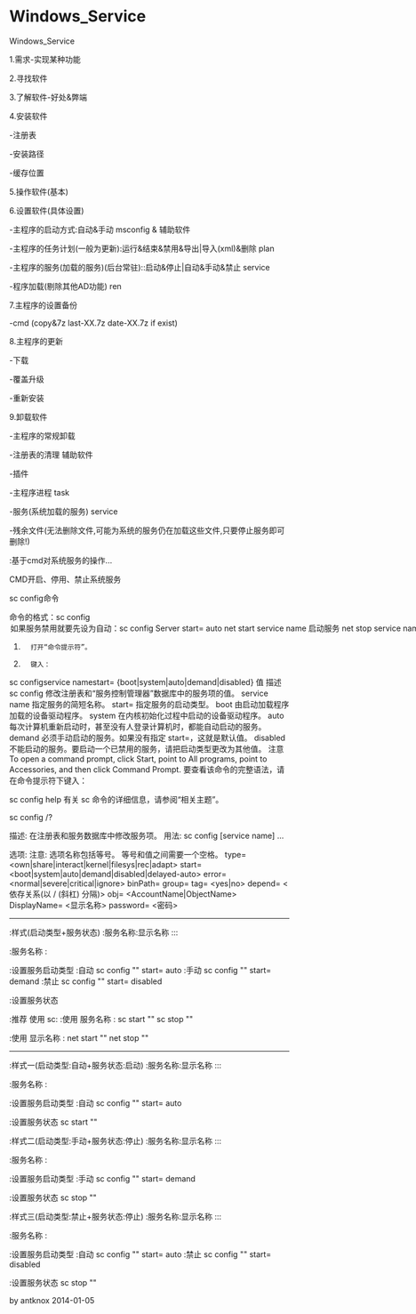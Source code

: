 Windows_Service
===============

Windows_Service

1.需求-实现某种功能

2.寻找软件

3.了解软件-好处&弊端

4.安装软件

-注册表

-安装路径

-缓存位置

5.操作软件(基本)

6.设置软件(具体设置)

-主程序的启动方式:自动&手动  msconfig & 辅助软件

-主程序的任务计划(一般为更新):运行&结束&禁用&导出|导入(xml)&删除 plan

-主程序的服务(加载的服务)(后台常驻)::启动&停止|自动&手动&禁止 service

-程序加载(剔除其他AD功能) ren

7.主程序的设置备份

-cmd (copy&7z last-XX.7z date-XX.7z if exist)

8.主程序的更新

-下载

-覆盖升级

-重新安装

9.卸载软件

-主程序的常规卸载

-注册表的清理 辅助软件

-插件 

-主程序进程 task

-服务(系统加载的服务) service

-残余文件(无法删除文件,可能为系统的服务仍在加载这些文件,只要停止服务即可删除!)


:基于cmd对系统服务的操作...

CMD开启、停用、禁止系统服务

sc config命令

命令的格式：sc config <service name> <option>
如果服务禁用就要先设为自动：sc config Server start= auto
net start service name 启动服务
net stop service name 停用服务
清注意start= auto中=号后面一定要有空格
配置如何启动服务
使用命令行
1.       打开“命令提示符”。
2.       键入： 

sc configservice namestart= {boot|system|auto|demand|disabled}
值
描述
sc config
修改注册表和“服务控制管理器”数据库中的服务项的值。
service name
指定服务的简短名称。
start=
指定服务的启动类型。
boot
由启动加载程序加载的设备驱动程序。
system
在内核初始化过程中启动的设备驱动程序。
auto
每次计算机重新启动时，甚至没有人登录计算机时，都能自动启动的服务。
demand
必须手动启动的服务。如果没有指定 start=，这就是默认值。
disabled
不能启动的服务。要启动一个已禁用的服务，请把启动类型更改为其他值。
注意
To open a command prompt, click Start, point to All programs, point to Accessories, and then click Command Prompt.
要查看该命令的完整语法，请在命令提示符下键入：

sc config help
有关 sc 命令的详细信息，请参阅“相关主题”。



sc config /?

描述:
        在注册表和服务数据库中修改服务项。
用法:
        sc <server> config [service name] <option1> <option2>...

选项:
注意: 选项名称包括等号。
      等号和值之间需要一个空格。
 type= <own|share|interact|kernel|filesys|rec|adapt>
 start= <boot|system|auto|demand|disabled|delayed-auto>
 error= <normal|severe|critical|ignore>
 binPath= <BinaryPathName>
 group= <LoadOrderGroup>
 tag= <yes|no>
 depend= <依存关系(以 / (斜杠) 分隔)>
 obj= <AccountName|ObjectName>
 DisplayName= <显示名称>
 password= <密码>

*******************************

:样式(启动类型+服务状态)
:服务名称:显示名称
:::

:服务名称
:

:设置服务启动类型
:自动
sc config "" start= auto
:手动
sc config "" start= demand
:禁止
sc config "" start= disabled

:设置服务状态

:推荐  使用 sc:
:使用 服务名称
:
sc start ""
sc stop ""

:使用 显示名称
:
net start ""
net stop ""

*******************************


:样式一(启动类型:自动+服务状态:启动)
:服务名称:显示名称
:::

:服务名称
:

:设置服务启动类型
:自动
sc config "" start= auto

:设置服务状态
sc start ""

:样式二(启动类型:手动+服务状态:停止)
:服务名称:显示名称
:::

:服务名称
:

:设置服务启动类型
:手动
sc config "" start= demand

:设置服务状态
sc stop ""

:样式三(启动类型:禁止+服务状态:停止)
:服务名称:显示名称
:::

:服务名称
:

:设置服务启动类型
:自动
sc config "" start= auto
:禁止
sc config "" start= disabled

:设置服务状态
sc stop ""

by antknox
2014-01-05
